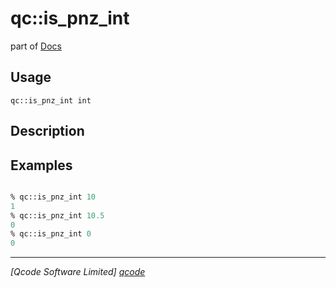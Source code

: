 qc::is_pnz_int
==============

part of [Docs](../index.md)

Usage
-----
`qc::is_pnz_int int`

Description
-----------


Examples
--------
```tcl

% qc::is_pnz_int 10
1
% qc::is_pnz_int 10.5
0
% qc::is_pnz_int 0
0
```

----------------------------------
*[Qcode Software Limited] [qcode]*

[qcode]: http://www.qcode.co.uk "Qcode Software"